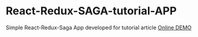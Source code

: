 # React-Redux-SAGA-tutorial-APP
Simple React-Redux-Saga App  developed for tutorial article
[Online DEMO](http://sagatutorialapp.bitballoon.com/)
